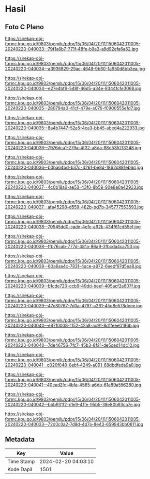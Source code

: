 # Hasil

## Foto C Plano

https://sirekap-obj-formc.kpu.go.id/9803/pemilu/pdpr/15/06/04/20/11/1506042011005-20240220-040033--79f1a6b7-771f-48fe-b9a3-a9d92efa6a52.jpg

https://sirekap-obj-formc.kpu.go.id/9803/pemilu/pdpr/15/06/04/20/11/1506042011005-20240220-040034--a3936829-29ac-4648-9b60-1a950d8bb3ea.jpg

https://sirekap-obj-formc.kpu.go.id/9803/pemilu/pdpr/15/06/04/20/11/1506042011005-20240220-040034--e27e4bf6-548f-46d5-a34e-8344fc1e3066.jpg

https://sirekap-obj-formc.kpu.go.id/9803/pemilu/pdpr/15/06/04/20/11/1506042011005-20240220-040035--280794a0-41cf-479e-a079-f0900555efd7.jpg

https://sirekap-obj-formc.kpu.go.id/9803/pemilu/pdpr/15/06/04/20/11/1506042011005-20240220-040035--8a4b7447-52a5-4ca3-bb45-abed4a222933.jpg

https://sirekap-obj-formc.kpu.go.id/9803/pemilu/pdpr/15/06/04/20/11/1506042011005-20240220-040036--7976dca1-279a-4f32-a8da-98d5352f3248.jpg

https://sirekap-obj-formc.kpu.go.id/9803/pemilu/pdpr/15/06/04/20/11/1506042011005-20240220-040036--b0ba64bd-b37c-4261-be8d-1862d881eb6d.jpg

https://sirekap-obj-formc.kpu.go.id/9803/pemilu/pdpr/15/06/04/20/11/1506042011005-20240220-040037--4c0b18a6-ae50-43f0-8b59-90e8e0a42933.jpg

https://sirekap-obj-formc.kpu.go.id/9803/pemilu/pdpr/15/06/04/20/11/1506042011005-20240220-040037--afa45298-d559-482b-bd7b-345777553593.jpg

https://sirekap-obj-formc.kpu.go.id/9803/pemilu/pdpr/15/06/04/20/11/1506042011005-20240220-040038--70545dd0-cade-4efc-a92b-434f61cd55ef.jpg

https://sirekap-obj-formc.kpu.go.id/9803/pemilu/pdpr/15/06/04/20/11/1506042011005-20240220-040038--ffb76cab-777d-481a-86a9-3fbcda4ca753.jpg

https://sirekap-obj-formc.kpu.go.id/9803/pemilu/pdpr/15/06/04/20/11/1506042011005-20240220-040038--60a6aa4c-7831-4ace-a872-6eedf97d5ea8.jpg

https://sirekap-obj-formc.kpu.go.id/9803/pemilu/pdpr/15/06/04/20/11/1506042011005-20240220-040039--b1cde720-ccb6-49dd-beef-405acf2a607f.jpg

https://sirekap-obj-formc.kpu.go.id/9803/pemilu/pdpr/15/06/04/20/11/1506042011005-20240220-040039--47e80767-7d0a-4797-a261-45d8e578deee.jpg

https://sirekap-obj-formc.kpu.go.id/9803/pemilu/pdpr/15/06/04/20/11/1506042011005-20240220-040040--e87f0008-1152-42a8-ac91-8d1feee0186b.jpg

https://sirekap-obj-formc.kpu.go.id/9803/pemilu/pdpr/15/06/04/20/11/1506042011005-20240220-040040--7de46756-7fc7-45b3-8f21-de5ced14dc10.jpg

https://sirekap-obj-formc.kpu.go.id/9803/pemilu/pdpr/15/06/04/20/11/1506042011005-20240220-040041--c020f048-8ebf-4249-a091-68dbdfeda9a0.jpg

https://sirekap-obj-formc.kpu.go.id/9803/pemilu/pdpr/15/06/04/20/11/1506042011005-20240220-040041--40cad2fc-4bfa-4565-a6db-61a89a556280.jpg

https://sirekap-obj-formc.kpu.go.id/9803/pemilu/pdpr/15/06/04/20/11/1506042011005-20240220-040042--bbb931f2-c1e9-41fe-95b5-38e80b93ca7e.jpg

https://sirekap-obj-formc.kpu.go.id/9803/pemilu/pdpr/15/06/04/20/11/1506042011005-20240220-040033--72d0c0a2-7d8d-4d7a-8e43-659943bb0811.jpg


## Metadata

| Key        | Value               |
| ---------- | ------------------- |
| Time Stamp | 2024-02-20 04:03:10 |
| Kode Dapil | 1501                |



